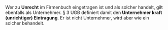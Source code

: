   
Wer zu **Unrecht** im Firmenbuch eingetragen ist und als solcher handelt, gilt ebenfalls als Unternehmer. 
§ 3 UGB definiert damit den **Unternehmer kraft (unrichtiger) Eintragung**. Er ist nicht Unternehmer, wird aber wie ein solcher behandelt.